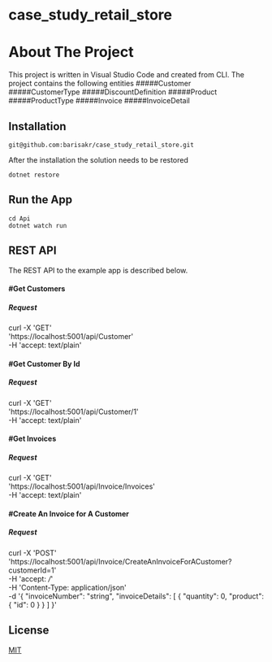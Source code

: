 # case_study_retail_store

# About The Project

This project is written in Visual Studio Code and created from CLI.
The project contains the following entities
    #####Customer
    #####CustomerType
    #####DiscountDefinition
    #####Product
    #####ProductType
    #####Invoice
    #####InvoiceDetail

## Installation

    git@github.com:barisakr/case_study_retail_store.git

After the installation the solution needs to be restored

    dotnet restore


## Run the App

    cd Api
    dotnet watch run



## REST API

The REST API to the example app is described below.

#### #Get Customers

##### Request

curl -X 'GET' \
  'https://localhost:5001/api/Customer' \
  -H 'accept: text/plain'

#### #Get Customer By Id

##### Request

curl -X 'GET' \
  'https://localhost:5001/api/Customer/1' \
  -H 'accept: text/plain'

#### #Get Invoices

##### Request

curl -X 'GET' \
  'https://localhost:5001/api/Invoice/Invoices' \
  -H 'accept: text/plain'

#### #Create An Invoice for A Customer

##### Request

curl -X 'POST' \
  'https://localhost:5001/api/Invoice/CreateAnInvoiceForACustomer?customerId=1' \
  -H 'accept: */*' \
  -H 'Content-Type: application/json' \
  -d '{
  "invoiceNumber": "string",
  "invoiceDetails": [
    {
      "quantity": 0,
      "product": {
        "id": 0
      }
    }
  ]
}'

## License
[MIT](https://choosealicense.com/licenses/mit/)
